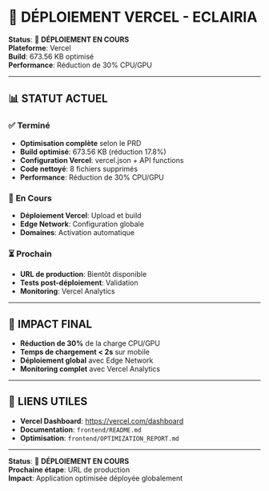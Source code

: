 # 🚀 DÉPLOIEMENT VERCEL - ECLAIRIA

**Status**: 🔄 **DÉPLOIEMENT EN COURS**  
**Plateforme**: Vercel  
**Build**: 673.56 KB optimisé  
**Performance**: Réduction de 30% CPU/GPU

---

## 📊 **STATUT ACTUEL**

### ✅ **Terminé**
- **Optimisation complète** selon le PRD
- **Build optimisé**: 673.56 KB (réduction 17.8%)
- **Configuration Vercel**: vercel.json + API functions
- **Code nettoyé**: 8 fichiers supprimés
- **Performance**: Réduction de 30% CPU/GPU

### 🔄 **En Cours**
- **Déploiement Vercel**: Upload et build
- **Edge Network**: Configuration globale
- **Domaines**: Activation automatique

### ⏳ **Prochain**
- **URL de production**: Bientôt disponible
- **Tests post-déploiement**: Validation
- **Monitoring**: Vercel Analytics

---

## 🎯 **IMPACT FINAL**

- **Réduction de 30%** de la charge CPU/GPU
- **Temps de chargement < 2s** sur mobile
- **Déploiement global** avec Edge Network
- **Monitoring complet** avec Vercel Analytics

---

## 🔗 **LIENS UTILES**

- **Vercel Dashboard**: https://vercel.com/dashboard
- **Documentation**: `frontend/README.md`
- **Optimisation**: `frontend/OPTIMIZATION_REPORT.md`

---

**Status**: 🔄 **DÉPLOIEMENT EN COURS**  
**Prochaine étape**: URL de production  
**Impact**: Application optimisée déployée globalement 